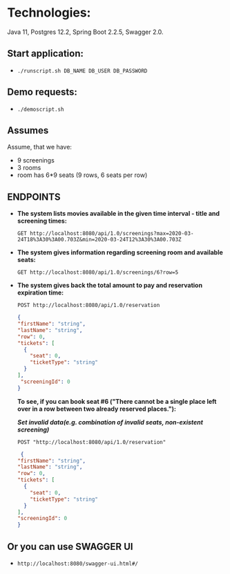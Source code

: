 # Technologies:
Java 11, Postgres 12.2, Spring Boot 2.2.5, Swagger 2.0.

## Start application:
- ``` ./runscript.sh DB_NAME DB_USER DB_PASSWORD ```

## Demo requests:
- ``` ./demoscript.sh ```

## Assumes
 Assume, that we have: 
 - 9 screenings
 - 3 rooms
 - room has 6*9 seats (9 rows, 6 seats per row)

## ENDPOINTS
 
- **The system lists movies available in the given time interval - title and screening times:**
  
  ``` GET http://localhost:8080/api/1.0/screenings?max=2020-03-24T18%3A30%3A00.703Z&min=2020-03-24T12%3A30%3A00.703Z ```

- **The system gives information regarding screening room and available seats:**

  ``` GET http://localhost:8080/api/1.0/screenings/6?row=5 ```

- **The system gives back the total amount to pay and reservation expiration time:**
  
  ``` POST http://localhost:8080/api/1.0/reservation ``` 
  ```json
  {
  "firstName": "string",
  "lastName": "string",
  "row": 0,
  "tickets": [
    {
      "seat": 0,
      "ticketType": "string"
    }
  ],
   "screeningId": 0
  } 
  ```

  **To see, if you can book seat #6 ("There cannot be a single place left over in a row between two already reserved places."):**
  
  ***Set invalid data(e.g. combination of invalid seats, non-existent screening)***
  
  ``` POST "http://localhost:8080/api/1.0/reservation" ```
  ```json
   {
  "firstName": "string",
  "lastName": "string",
  "row": 0,
  "tickets": [
    {
      "seat": 0,
      "ticketType": "string"
    }
  ],
  "screeningId": 0
  }
  ```

## Or you can use SWAGGER UI

- ``` http://localhost:8080/swagger-ui.html#/ ```
